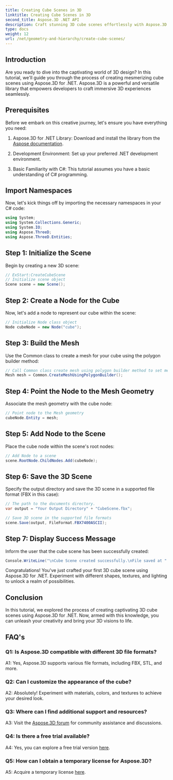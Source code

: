 ```yaml
---
title: Creating Cube Scenes in 3D
linktitle: Creating Cube Scenes in 3D
second_title: Aspose.3D .NET API
description: Craft stunning 3D cube scenes effortlessly with Aspose.3D for .NET. Download the library, follow our step-by-step guide, and unleash.
type: docs
weight: 12
url: /net/geometry-and-hierarchy/create-cube-scenes/
---
```

## Introduction

Are you ready to dive into the captivating world of 3D design? In this tutorial, we'll guide you through the process of creating mesmerizing cube scenes using Aspose.3D for .NET. Aspose.3D is a powerful and versatile library that empowers developers to craft immersive 3D experiences seamlessly.

## Prerequisites

Before we embark on this creative journey, let's ensure you have everything you need:

1. Aspose.3D for .NET Library: Download and install the library from the [Aspose documentation](https://reference.aspose.com/3d/net/).

2. Development Environment: Set up your preferred .NET development environment.

3. Basic Familiarity with C#: This tutorial assumes you have a basic understanding of C# programming.

## Import Namespaces

Now, let's kick things off by importing the necessary namespaces in your C# code:

```csharp
using System;
using System.Collections.Generic;
using System.IO;
using Aspose.ThreeD;
using Aspose.ThreeD.Entities;
```

## Step 1: Initialize the Scene

Begin by creating a new 3D scene:

```csharp
// ExStart:CreateCubeScene
// Initialize scene object
Scene scene = new Scene();
```

## Step 2: Create a Node for the Cube

Now, let's add a node to represent our cube within the scene:

```csharp
// Initialize Node class object
Node cubeNode = new Node("cube");
```

## Step 3: Build the Mesh

Use the Common class to create a mesh for your cube using the polygon builder method:

```csharp
// Call Common class create mesh using polygon builder method to set mesh instance 
Mesh mesh = Common.CreateMeshUsingPolygonBuilder();
```

## Step 4: Point the Node to the Mesh Geometry

Associate the mesh geometry with the cube node:

```csharp
// Point node to the Mesh geometry
cubeNode.Entity = mesh;
```

## Step 5: Add Node to the Scene

Place the cube node within the scene's root nodes:

```csharp
// Add Node to a scene
scene.RootNode.ChildNodes.Add(cubeNode);
```

## Step 6: Save the 3D Scene

Specify the output directory and save the 3D scene in a supported file format (FBX in this case):

```csharp
// The path to the documents directory.
var output = "Your Output Directory" + "CubeScene.fbx";

// Save 3D scene in the supported file formats
scene.Save(output, FileFormat.FBX7400ASCII);
```

## Step 7: Display Success Message

Inform the user that the cube scene has been successfully created:

```csharp
Console.WriteLine("\nCube Scene created successfully.\nFile saved at " + output);
```

Congratulations! You've just crafted your first 3D cube scene using Aspose.3D for .NET. Experiment with different shapes, textures, and lighting to unlock a realm of possibilities.

## Conclusion

In this tutorial, we explored the process of creating captivating 3D cube scenes using Aspose.3D for .NET. Now, armed with this knowledge, you can unleash your creativity and bring your 3D visions to life.

## FAQ's

### Q1: Is Aspose.3D compatible with different 3D file formats?

A1: Yes, Aspose.3D supports various file formats, including FBX, STL, and more.

### Q2: Can I customize the appearance of the cube?

A2: Absolutely! Experiment with materials, colors, and textures to achieve your desired look.

### Q3: Where can I find additional support and resources?

A3: Visit the [Aspose.3D forum](https://forum.aspose.com/c/3d/18) for community assistance and discussions.

### Q4: Is there a free trial available?

A4: Yes, you can explore a free trial version [here](https://releases.aspose.com/).

### Q5: How can I obtain a temporary license for Aspose.3D?

A5: Acquire a temporary license [here](https://purchase.aspose.com/temporary-license/).
